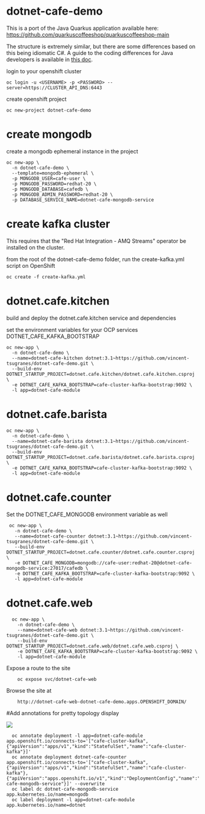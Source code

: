 # dotnet-cafe-demo

This is a port of the Java Quarkus application available here:
https://github.com/quarkuscoffeeshop/quarkuscoffeeshop-main

The structure is extremely similar, but there are some differences based on this being idiomatic C#. A guide to the coding differences for Java developers is available in [this doc](JAVA.md).


login to your openshift cluster

    oc login -u <USERNAME> -p <PASSWORD> --server=https://CLUSTER_API_DNS:6443

create openshift project
    
    oc new-project dotnet-cafe-demo

# create mongodb
create a mongodb ephemeral instance in the project

    oc new-app \
      -n dotnet-cafe-demo \
      --template=mongodb-ephemeral \
      -p MONGODB_USER=cafe-user \
      -p MONGODB_PASSWORD=redhat-20 \
      -p MONGODB_DATABASE=cafedb \
      -p MONGODB_ADMIN_PASSWORD=redhat-20 \
      -p DATABASE_SERVICE_NAME=dotnet-cafe-mongodb-service

# create kafka cluster
This requires that the "Red Hat Integration - AMQ Streams" operator be installed on the cluster.

from the root of the dotnet-cafe-demo folder, run the create-kafka.yml script on OpenShift

    oc create -f create-kafka.yml

# dotnet.cafe.kitchen
build and deploy the dotnet.cafe.kitchen service and dependencies

set the environment variables for your OCP services
DOTNET_CAFE_KAFKA_BOOTSTRAP

    oc new-app \
      -n dotnet-cafe-demo \
      --name=dotnet-cafe-kitchen dotnet:3.1~https://github.com/vincent-tsugranes/dotnet-cafe-demo.git \
      --build-env DOTNET_STARTUP_PROJECT=dotnet.cafe.kitchen/dotnet.cafe.kitchen.csproj \
      -e DOTNET_CAFE_KAFKA_BOOTSTRAP=cafe-cluster-kafka-bootstrap:9092 \
      -l app=dotnet-cafe-module
 

# dotnet.cafe.barista

    oc new-app \
      -n dotnet-cafe-demo \
      --name=dotnet-cafe-barista dotnet:3.1~https://github.com/vincent-tsugranes/dotnet-cafe-demo.git \
      --build-env DOTNET_STARTUP_PROJECT=dotnet.cafe.barista/dotnet.cafe.barista.csproj \
      -e DOTNET_CAFE_KAFKA_BOOTSTRAP=cafe-cluster-kafka-bootstrap:9092 \
      -l app=dotnet-cafe-module
      
  
 # dotnet.cafe.counter 
 Set the DOTNET_CAFE_MONGODB environment variable as well
 
     oc new-app \
       -n dotnet-cafe-demo \
       --name=dotnet-cafe-counter dotnet:3.1~https://github.com/vincent-tsugranes/dotnet-cafe-demo.git \
       --build-env DOTNET_STARTUP_PROJECT=dotnet.cafe.counter/dotnet.cafe.counter.csproj \
       -e DOTNET_CAFE_MONGODB=mongodb://cafe-user:redhat-20@dotnet-cafe-mongodb-service:27017/cafedb \
       -e DOTNET_CAFE_KAFKA_BOOTSTRAP=cafe-cluster-kafka-bootstrap:9092 \
       -l app=dotnet-cafe-module
       
       
  # dotnet.cafe.web 
  
      oc new-app \
        -n dotnet-cafe-demo \
        --name=dotnet-cafe-web dotnet:3.1~https://github.com/vincent-tsugranes/dotnet-cafe-demo.git \
        --build-env DOTNET_STARTUP_PROJECT=dotnet.cafe.web/dotnet.cafe.web.csproj \
        -e DOTNET_CAFE_KAFKA_BOOTSTRAP=cafe-cluster-kafka-bootstrap:9092 \
        -l app=dotnet-cafe-module
  
  
  Expose a route to the site
        
        oc expose svc/dotnet-cafe-web
  
  Browse the site at
  
        http://dotnet-cafe-web-dotnet-cafe-demo.apps.OPENSHIFT_DOMAIN/
                  
                  
  #Add annotations for pretty topology display
  
  <img src="https://github.com/vincent-tsugranes/dotnet-cafe-demo/blob/master/support/images/dotnet-cafe-topology.png?raw=true"></img>
   
      oc annotate deployment -l app=dotnet-cafe-module app.openshift.io/connects-to='["cafe-cluster-kafka",{"apiVersion":"apps/v1","kind":"StatefulSet","name":"cafe-cluster-kafka"}]'
      oc annotate deployment dotnet-cafe-counter app.openshift.io/connects-to='["cafe-cluster-kafka",{"apiVersion":"apps/v1","kind":"StatefulSet","name":"cafe-cluster-kafka"},{"apiVersion":"apps.openshift.io/v1","kind":"DeploymentConfig","name":"dotnet-cafe-mongodb-service"}]' --overwrite
      oc label dc dotnet-cafe-mongodb-service app.kubernetes.io/name=mongodb
      oc label deployment -l app=dotnet-cafe-module app.kubernetes.io/name=dotnet
      
   